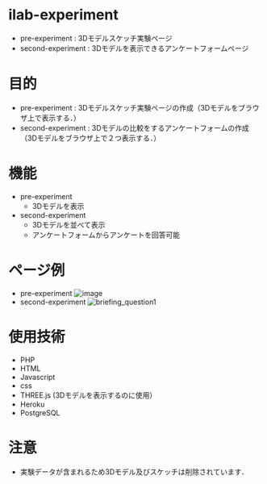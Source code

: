 # ilab-experiment
- pre-experiment : 3Dモデルスケッチ実験ページ
- second-experiment : 3Dモデルを表示できるアンケートフォームページ

# 目的
- pre-experiment : 3Dモデルスケッチ実験ページの作成（3Dモデルをブラウザ上で表示する．）
- second-experiment : 3Dモデルの比較をするアンケートフォームの作成（3Dモデルをブラウザ上で２つ表示する．）

# 機能
- pre-experiment
  - 3Dモデルを表示
- second-experiment
  - 3Dモデルを並べて表示
  - アンケートフォームからアンケートを回答可能

# ページ例
- pre-experiment
![image](https://user-images.githubusercontent.com/26971566/122387889-4c835f00-cfaa-11eb-82b1-2f9773afebfb.png)
- second-experiment
![briefing_question1](https://user-images.githubusercontent.com/26971566/122388114-85bbcf00-cfaa-11eb-9df6-ae43e815a040.png)

# 使用技術
- PHP
- HTML
- Javascript
- css
- THREE.js (3Dモデルを表示するのに使用）
- Heroku
- PostgreSQL

# 注意
- 実験データが含まれるため3Dモデル及びスケッチは削除されています．
